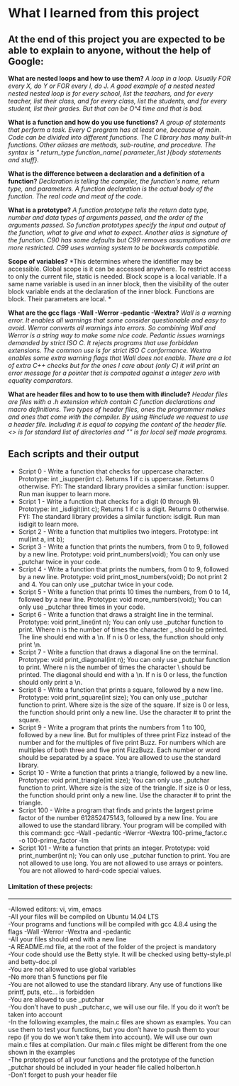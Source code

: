 # What I learned from this project  
At the end of this project you are expected to be able to explain to anyone, without the help of Google:  
---   

**What are nested loops and how to use them?** 
*A loop in a loop. Usually FOR every X, do Y or FOR every I, do J. A good example of a nested nested nested nested loop is for every school, list the teachers, and for every teacher, list their class, and for every class, list the students, and for every student, list their grades. But that can be O^4 time and that is bad.*  

**What is a function and how do you use functions?** 
*A group of statements that perform a task. Every C program has at least one, because of main. Code can be divided into different functions. The C library has many built-in functions. Other aliases are methods, sub-routine, and procedure. The syntax is " return_type function_name( parameter_list ){body statements and stuff}.*  

**What is the difference between a declaration and a definition of a function?** 
*Declaration is telling the compiler, the function's name, return type, and parameters. A function declaration is the actual body of the function. The real code and meat of the code.*  

**What is a prototype?** 
*A function prototype tells the return data type, number and data types of arguments passed, and the order of the arguments passed. So function prototypes specify the input and output of the function, what to give and what to expect. Another alias is signature of the function. C90 has some defaults but C99 removes assumptions and are more restricted. C99 uses warning system to be backwards compatible.*   

**Scope of variables?** 
*This determines where the identifier may be accessible. Global scope is it can be accessed anywhere. To restrict access to only the current file, static is needed. Block scope is a local variable. If a same name variable is used in an inner block, then the visibility of the outer block variable ends at the declaration of the inner block. Functions are block. Their parameters are local. *  

**What are the gcc flags -Wall -Werror -pedantic -Wextra?** 
*Wall is a warning error. It enables all warnings that some consider questionable and easy to avoid. Werror converts all warnings into errors. So combining Wall and Werror is a string way to make some nice code. Pedantic issues warnings demanded by strict ISO C. It rejects programs that use forbidden extensions. The common use is for strict ISO C conformance. Wextra enables some extra warning flags that Wall does not enable. There are a lot of extra C++ checks but for the ones I care about (only C) it will print an error message for a pointer that is compated against a integer zero with equality comparators.*  

**What are header files and how to to use them with #include?** 
*Header files are files with a .h extension which contain C function declarations and macro definitions. Two types of header files, ones the programmer makes and ones that come with the compiler. By using #include we request to use a header file. Including it is equal to copying the content of the header file. <> is for standard list of directories and "" is for local self made programs.*  


## Each scripts and their output  
* Script 0 - Write a function that checks for uppercase character. Prototype: int _isupper(int c). Returns 1 if c is uppercase. Returns 0 otherwise. FYI: The standard library provides a similar function: isupper. Run man isupper to learn more.   
* Script 1 - Write a function that checks for a digit (0 through 9). Prototype: int _isdigit(int c); Returns 1 if c is a digit. Returns 0 otherwise. FYI: The standard library provides a similar function: isdigit. Run man isdigit to learn more.    
* Script 2 -  Write a function that multiplies two integers. Prototype: int mul(int a, int b);  
* Script 3 - Write a function that prints the numbers, from 0 to 9, followed by a new line. Prototype: void print_numbers(void); You can only use _putchar twice in your code.  
* Script 4 - Write a function that prints the numbers, from 0 to 9, followed by a new line. Prototype: void print_most_numbers(void); Do not print 2 and 4. You can only use _putchar twice in your code.  
* Script 5 - Write a function that prints 10 times the numbers, from 0 to 14, followed by a new line. Prototype: void more_numbers(void); You can only use _putchar three times in your code.   
* Script 6 - Write a function that draws a straight line in the terminal. Prototype: void print_line(int n); You can only use _putchar function to print. Where n is the number of times the character _ should be printed. The line should end with a \n. If n is 0 or less, the function should only print \n. 
* Script 7 - Write a function that draws a diagonal line on the terminal. Prototype: void print_diagonal(int n); You can only use _putchar function to print. Where n is the number of times the character \ should be printed. The diagonal should end with a \n. If n is 0 or less, the function should only print a \n.  
* Script 8 - Write a function that prints a square, followed by a new line. Prototype: void print_square(int size); You can only use _putchar function to print. Where size is the size of the square. If size is 0 or less, the function should print only a new line. Use the character # to print the square.  
* Script 9 - Write a program that prints the numbers from 1 to 100, followed by a new line. But for multiples of three print Fizz instead of the number and for the multiples of five print Buzz. For numbers which are multiples of both three and five print FizzBuzz. Each number or word should be separated by a space. You are allowed to use the standard library.  
* Script 10 - Write a function that prints a triangle, followed by a new line. Prototype: void print_triangle(int size); You can only use _putchar function to print. Where size is the size of the triangle. If size is 0 or less, the function should print only a new line. Use the character # to print the triangle.   
* Script 100 - Write a program that finds and prints the largest prime factor of the number 612852475143, followed by a new line. You are allowed to use the standard library. Your program will be compiled with this command: gcc -Wall -pedantic -Werror -Wextra 100-prime_factor.c -o 100-prime_factor -lm  
* Script 101 - Write a function that prints an integer. Prototype: void print_number(int n); You can only use _putchar function to print. You are not allowed to use long. You are not allowed to use arrays or pointers. You are not allowed to hard-code special values.  


#### Limitation of these projects:  
___
-Allowed editors: vi, vim, emacs  
-All your files will be compiled on Ubuntu 14.04 LTS  
-Your programs and functions will be compiled with gcc 4.8.4 using the flags -Wall -Werror -Wextra and -pedantic  
-All your files should end with a new line  
-A README.md file, at the root of the folder of the project is mandatory  
-Your code should use the Betty style. It will be checked using betty-style.pl and betty-doc.pl  
-You are not allowed to use global variables  
-No more than 5 functions per file  
-You are not allowed to use the standard library. Any use of functions like printf, puts, etc… is forbidden  
-You are allowed to use _putchar  
-You don’t have to push _putchar.c, we will use our file. If you do it won’t be taken into account  
-In the following examples, the main.c files are shown as examples. You can use them to test your functions, but you don’t have to push them to your repo (if you do we won’t take them into account). We will use our own main.c files at compilation. Our main.c files might be different from the one shown in the examples  
-The prototypes of all your functions and the prototype of the function _putchar should be included in your header file called holberton.h  
-Don’t forget to push your header file  

